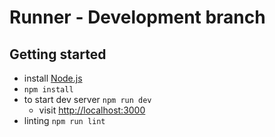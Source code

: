 # Runner - Development branch

## Getting started
* install [Node.js](https://nodejs.org/)
* `npm install`
* to start dev server `npm run dev`
    * visit [http://localhost:3000](http://localhost:3000)
* linting `npm run lint`


